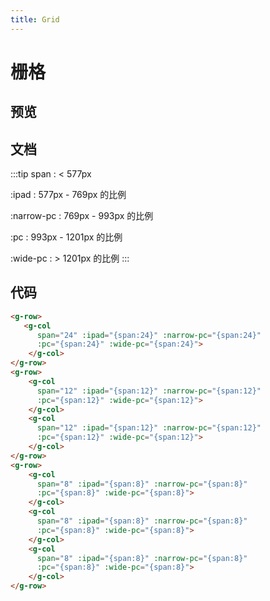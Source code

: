 ```yaml
---
title: Grid
---
```


# 栅格

## 预览

<ClientOnly><grid-demos></grid-demos></ClientOnly>

## 文档

:::tip
span :  < 577px

:ipad : 577px - 769px 的比例
 
:narrow-pc : 769px - 993px 的比例

:pc : 993px - 1201px 的比例

:wide-pc : > 1201px 的比例
:::

## 代码

```html
<g-row>
   <g-col 
      span="24" :ipad="{span:24}" :narrow-pc="{span:24}"
      :pc="{span:24}" :wide-pc="{span:24}">
    </g-col>
</g-row>
<g-row>
    <g-col 
      span="12" :ipad="{span:12}" :narrow-pc="{span:12}"
      :pc="{span:12}" :wide-pc="{span:12}">
    </g-col>
    <g-col 
      span="12" :ipad="{span:12}" :narrow-pc="{span:12}"
      :pc="{span:12}" :wide-pc="{span:12}">
    </g-col>
</g-row>
<g-row>
    <g-col 
      span="8" :ipad="{span:8}" :narrow-pc="{span:8}" 
      :pc="{span:8}" :wide-pc="{span:8}">
    </g-col>
    <g-col 
      span="8" :ipad="{span:8}" :narrow-pc="{span:8}" 
      :pc="{span:8}" :wide-pc="{span:8}">
    </g-col>
    <g-col 
      span="8" :ipad="{span:8}" :narrow-pc="{span:8}" 
      :pc="{span:8}" :wide-pc="{span:8}">
    </g-col>
</g-row>
```